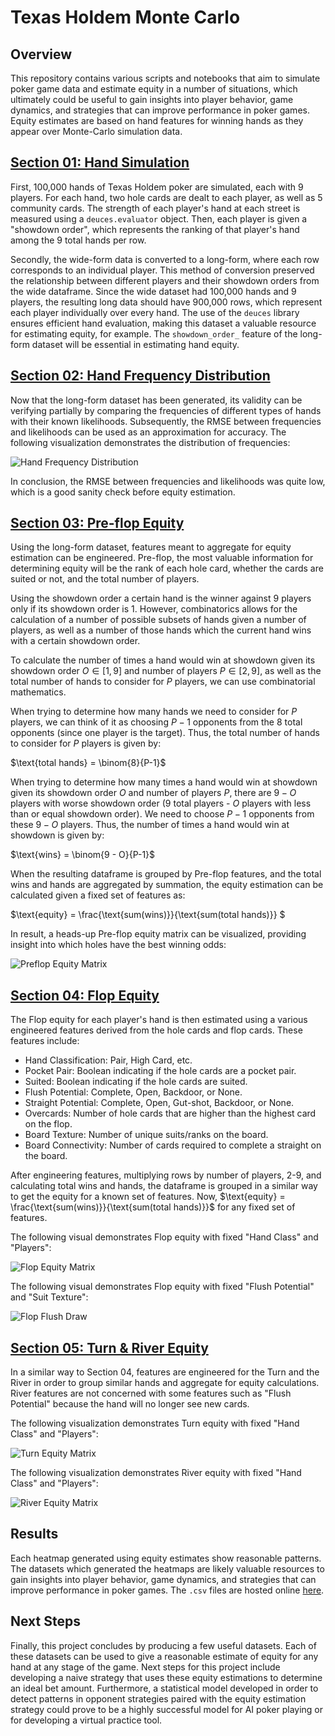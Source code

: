 # Texas Holdem Monte Carlo #

## Overview ##
This repository contains various scripts and notebooks that aim to simulate poker game data and estimate equity in a 
number of situations, which ultimately could be useful to gain insights into player behavior, game dynamics, and 
strategies that can improve performance in poker games. Equity estimates are based on hand features for winning hands 
as they appear over Monte-Carlo simulation data.

## [Section 01: Hand Simulation](./notebooks/01_hand_simulation.ipynb) ##

First, 100,000 hands of Texas Holdem poker are simulated, each with 9 players. For each hand, two hole cards are dealt 
to each player, as well as 5 community cards. The strength of each player's hand at each street is measured using a 
`deuces.evaluator` object. Then, each player is given a "showdown order", which represents the ranking of that player's 
hand among the 9 total hands per row. 

Secondly, the wide-form data is converted to a long-form, where each row corresponds to an individual player. This 
method of conversion preserved the relationship between different players and their showdown orders from the wide 
dataframe. Since the wide dataset had 100,000 hands and 9 players, the resulting long data should have 900,000 rows,
which represent each player individually over every hand. The use of the `deuces` library ensures efficient hand 
evaluation, making this dataset a valuable resource for estimating equity, for example. 
The `showdown_order_` feature of the long-form dataset will be essential in estimating hand equity.

## [Section 02: Hand Frequency Distribution](./notebooks/02_hand_freq_distribution.ipynb) ##

Now that the long-form dataset has been generated, its validity can be verifying partially by comparing the frequencies
of different types of hands with their known likelihoods. Subsequently, the RMSE between frequencies and likelihoods can
be used as an approximation for accuracy. The following visualization demonstrates the distribution of frequencies:

![Hand Frequency Distribution](./figures/hand_freq_dist.png)

 In conclusion, the RMSE between frequencies and likelihoods was quite low, which is a good sanity check before equity 
 estimation.
 
## [Section 03: Pre-flop Equity](./notebooks/03_preflop_equity.ipynb) ##

Using the long-form dataset, features meant to aggregate for equity estimation can be engineered. Pre-flop, the most 
valuable information for determining equity will be the rank of each hole card, whether the cards are suited or not, and 
the total number of players. 

Using the showdown order a certain hand is the winner against 9 players only if its showdown order is 1. However, 
combinatorics allows for the calculation of a number of possible subsets of hands given a number of players, as well as
a number of those hands which the current hand wins with a certain showdown order.

To calculate the number of times a hand would win at showdown given its showdown order $O \in [1,9]$ and number of 
players $P \in [2,9]$, as well as the total number of hands to consider for $P$ players, we can use combinatorial
mathematics.

When trying to determine how many hands we need to consider for $P$ players, we can think of it as choosing $P-1$ 
opponents from the 8 total opponents (since one player is the target). Thus, the total number of hands to consider for 
$P$ players is given by:

$\text{total hands} = \binom{8}{P-1}$

When trying to determine how many times a hand would win at showdown given its showdown order $O$ and number of players 
$P$, there are $9-O$ players with worse showdown order (9 total players - $O$ players with less than or equal showdown 
order). We need to choose $P-1$ opponents from these $9-O$ players. Thus, the number of times a hand would win at 
showdown is given by:

$\text{wins} = \binom{9 - O}{P-1}$

When the resulting dataframe is grouped by Pre-flop features, and the total wins and hands are aggregated by summation, 
the equity estimation can be calculated given a fixed set of features as:

$\text{equity} = \frac{\text{sum(wins)}}{\text{sum(total hands)}} $

In result, a heads-up Pre-flop equity matrix can be visualized, providing insight into which holes have the best winning 
odds:

![Preflop Equity Matrix](./figures/preflop_equity_matrix.png)

## [Section 04: Flop Equity](./notebooks/04_flop_equity.ipynb) ##

The Flop equity for each player's hand is then estimated using a various engineered features derived from the hole cards
and flop cards. These features include:
- Hand Classification: Pair, High Card, etc.
- Pocket Pair: Boolean indicating if the hole cards are a pocket pair.
- Suited: Boolean indicating if the hole cards are suited.
- Flush Potential: Complete, Open, Backdoor, or None.
- Straight Potential: Complete, Open, Gut-shot, Backdoor, or None.
- Overcards: Number of hole cards that are higher than the highest card on the flop.
- Board Texture: Number of unique suits/ranks on the board.
- Board Connectivity: Number of cards required to complete a straight on the board.

After engineering features, multiplying rows by number of players, 2-9, and calculating total wins and hands, the 
dataframe is grouped in a similar way to get the equity for a known set of features. Now, $\text{equity} = \frac{\text{sum(wins)}}{\text{sum(total hands)}}$ for any fixed set of features.

The following visual demonstrates Flop equity with fixed "Hand Class" and "Players":

![Flop Equity Matrix](./figures/flop_equity_matrix.png)

The following visual demonstrates Flop equity with fixed "Flush Potential" and "Suit Texture":

![Flop Flush Draw](./figures/flop_flush_draw.png)

## [Section 05: Turn & River Equity](./notebooks/05_turn_river_equity.ipynb) ##

In a similar way to Section 04, features are engineered for the Turn and the River in order to group similar hands and 
aggregate for equity calculations. River features are not concerned with some features such as "Flush Potential" because
the hand will no longer see new cards. 

The following visualization demonstrates Turn equity with fixed "Hand Class" and "Players":

![Turn Equity Matrix](./figures/turn_equity_matrix.png)

The following visualization demonstrates River equity with fixed "Hand Class" and "Players":

![River Equity Matrix](./figures/river_equity_matrix.png)

## Results ##

Each heatmap generated using equity estimates show reasonable patterns. The datasets which generated the heatmaps are 
likely valuable resources to gain insights into player behavior, game dynamics, and strategies that can improve 
performance in poker games. The `.csv` files are hosted online [here](https://www.kaggle.com/datasets/benjaminniesmertelny/texas-holdem-monte-carlo-data).

## Next Steps ##

Finally, this project concludes by producing a few useful datasets. Each of these datasets can be used to give a reasonable estimate of equity for any hand at any stage of the game. Next steps for this project include developing a naive strategy that uses these equity estimations to determine an ideal bet amount. Furthermore, a statistical model developed in order to detect patterns in opponent strategies paired with the equity estimation strategy could prove to be a highly successful model for AI poker playing or for developing a virtual practice tool. 
